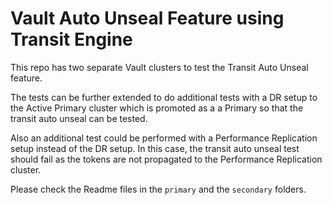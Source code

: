 # Vault Auto Unseal Feature using Transit Engine 
This repo has two separate Vault clusters to test the Transit Auto Unseal feature.

The tests can be further extended to do additional tests with a DR setup to the Active Primary cluster which is promoted as a a Primary so that the transit auto unseal can be tested.

Also an additional test could be performed with a Performance Replication setup instead of the DR setup.  In this case, the transit auto unseal test should fail as the tokens are not propagated to the Performance Replication cluster.

Please check the Readme files in the ```primary``` and the ```secondary``` folders.



